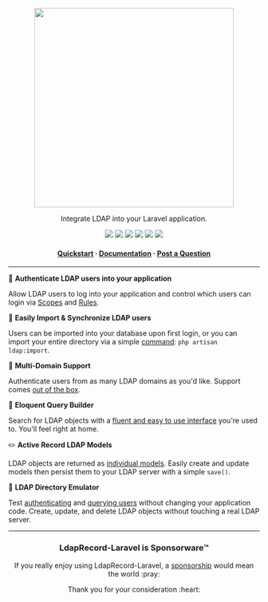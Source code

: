 <!-- readme.md -->

<p align="center">
    <img src="https://ldaprecord.com/assets/img/logo.png" width="400">
</p>

<p align="center">Integrate LDAP into your Laravel application.</p>

<p align="center">
    <a href="https://laravel.com"><img src="https://img.shields.io/badge/Built_for-Laravel-green.svg?style=flat-square"></a>
    <a href="https://travis-ci.com/directorytree/ldaprecord-laravel"><img src="https://img.shields.io/travis/directorytree/ldaprecord-laravel.svg?style=flat-square"></a>
    <a href="https://scrutinizer-ci.com/g/directorytree/ldaprecord-laravel"><img src="https://img.shields.io/scrutinizer/g/directorytree/ldaprecord-laravel/master.svg?style=flat-square"></a>
    <a href="https://packagist.org/packages/directorytree/ldaprecord-laravel"><img src="https://img.shields.io/packagist/dt/directorytree/ldaprecord-laravel.svg?style=flat-square"></a>
    <a href="https://packagist.org/packages/directorytree/ldaprecord-laravel"><img src="https://img.shields.io/packagist/v/directorytree/ldaprecord-laravel.svg?style=flat-square"></a>
    <a href="https://packagist.org/packages/directorytree/ldaprecord-laravel"><img src="https://img.shields.io/packagist/l/directorytree/ldaprecord-laravel.svg?style=flat-square"></a>
</p>

<h4 align="center">
    <a href="https://ldaprecord.com/docs/laravel/quickstart">Quickstart</a>
    <span> · </span>
    <a href="https://ldaprecord.com/docs/laravel">Documentation</a>
    <span> · </span>
    <a href="https://github.com/DirectoryTree/LdapRecord-Discussions/issues/new">Post a Question</a>
</h4>

---

🔑 **Authenticate LDAP users into your application**

Allow LDAP users to log into your application and control which users can login via [Scopes](https://ldaprecord.com/docs/models/#query-scopes) and [Rules](https://ldaprecord.com/docs/laravel/auth/configuration/#rules).

🔄 **Easily Import & Synchronize LDAP users**

Users can be imported into your database upon first login,
or you can import your entire directory via a simple [command](https://ldaprecord.com/docs/laravel/auth/importing): `php artisan ldap:import`.

💼 **Multi-Domain Support**

Authenticate users from as many LDAP domains as you'd like. Support comes [out of the box](https://ldaprecord.com/docs/laravel/auth/multi-domain).

🎩 **Eloquent Query Builder**

Search for LDAP objects with a [fluent and easy to use interface](https://ldaprecord.com/docs/searching) you're used to. You'll feel right at home.

✏️ **Active Record LDAP Models**

LDAP objects are returned as [individual models](https://ldaprecord.com/docs/models). Easily create
and update models then persist them to your LDAP server with a simple `save()`.

💫 **LDAP Directory Emulator**

Test [authenticating](https://ldaprecord.com/docs/laravel/auth/testing/#getting-started) and
[querying users](https://ldaprecord.com/docs/laravel/testing/#getting-started) without
changing your application code. Create, update, and delete LDAP objects without touching a real LDAP server.

---

<h3 align="center">LdapRecord-Laravel is Sponsorware™</h3>

<p align="center">If you really enjoy using LdapRecord-Laravel, a <a href="https://github.com/sponsors/stevebauman">sponsorship</a> would mean the world :pray:</p>

<p align="center">Thank you for your consideration :heart:</p>
